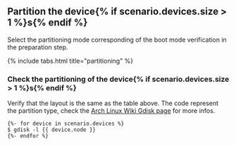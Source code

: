 ## Partition the device{% if scenario.devices.size > 1 %}s{% endif %}

Select the partitioning mode corresponding of the boot mode verification in the preparation step.

{% include tabs.html title="partitioning" %}

### Check the partitioning of the device{% if scenario.devices.size > 1 %}s{% endif %}

Verify that the layout is the same as the table above. The code represent the partition type, check the [Arch Linux Wiki Gdisk page](https://wiki.archlinux.org/index.php/GPT_fdisk#Partition_type) for more infos.

```
{%- for device in scenario.devices %}
$ gdisk -l {{ device.node }}
{%- endfor %}
```
